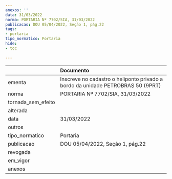 ```yaml
---
anexos: ''
data: 31/03/2022
norma: PORTARIA Nº 7702/SIA, 31/03/2022
publicacao: DOU 05/04/2022, Seção 1, pág.22
tags:
- portaria
tipo_normatico: Portaria
hide: 
- toc 
 
---
```


|                    | Documento                                                                       |
|:-------------------|:--------------------------------------------------------------------------------|
| ementa             | Inscreve no cadastro o heliponto privado a bordo da unidade PETROBRAS 50 (9PRT) |
| norma              | PORTARIA Nº 7702/SIA, 31/03/2022                                                |
| tornada_sem_efeito |                                                                                 |
| alterada           |                                                                                 |
| data               | 31/03/2022                                                                      |
| outros             |                                                                                 |
| tipo_normatico     | Portaria                                                                        |
| publicacao         | DOU 05/04/2022, Seção 1, pág.22                                                 |
| revogada           |                                                                                 |
| em_vigor           |                                                                                 |
| anexos             |                                                                                 |